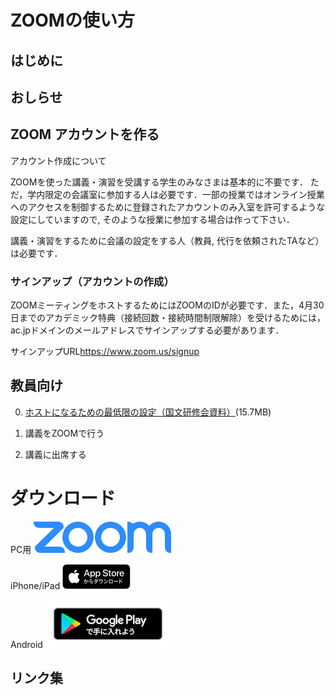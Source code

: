 # ZOOMの使い方

## はじめに

## おしらせ

## ZOOM アカウントを作る
アカウント作成について

ZOOMを使った講義・演習を受講する学生のみなさまは基本的に不要です．
ただ，学内限定の会議室に参加する人は必要です．一部の授業ではオンライン授業へのアクセスを制御するために登録されたアカウントのみ入室を許可するような設定にしていますので, そのような授業に参加する場合は作って下さい．

講義・演習をするために会議の設定をする人（教員, 代行を依頼されたTAなど）は必要です．

### サインアップ（アカウントの作成）
ZOOMミーティングをホストするためにはZOOMのIDが必要です．また，4月30日までのアカデミック特典（接続回数・接続時間制限解除）を受けるためには，ac.jpドメインのメールアドレスでサインアップする必要があります．

サインアップURL<https://www.zoom.us/signup>

## 教員向け

0. [ホストになるための最低限の設定（国文研修会資料）](FD_handout20200402_kiyomitsu46.pdf)(15.7MB)

1. 講義をZOOMで行う
2. 講義に出席する

# ダウンロード

PC用
[![For PC](ZoomLogo.png)](https://www.zoom.us/download)


iPhone/iPad
[![iOS](Download_apple.png)](https://apps.apple.com/jp/app/zoom-cloud-meetings/id546505307)

Android
[![Android](google-play-badge.png)](https://play.google.com/store/apps/details?id=us.zoom.videomeetings)



## リンク集
